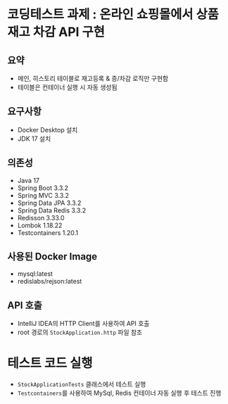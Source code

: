 # 코딩테스트 과제 : 온라인 쇼핑몰에서 상품 재고 차감 API 구현

## 요약
- 메인, 히스토리 테이블로 재고등록 & 증/차감 로직만 구현함
- 테이블은 컨테이너 실행 시 자동 생성됨

## 요구사항
- Docker Desktop 설치
- JDK 17 설치

## 의존성
- Java 17
- Spring Boot 3.3.2
- Spring MVC 3.3.2
- Spring Data JPA 3.3.2
- Spring Data Redis 3.3.2
- Redisson 3.33.0
- Lombok 1.18.22
- Testcontainers 1.20.1

## 사용된 Docker Image
- mysql:latest
- redislabs/rejson:latest

## API 호출
- IntelliJ IDEA의 HTTP Client를 사용하여 API 호출
- root 경로의 `StockApplication.http` 파일 참조

# 테스트 코드 실행
- `StockApplicationTests` 클래스에서 테스트 실행
- `Testcontainers`를 사용하여 MySql, Redis 컨테이너 자동 실행 후 테스트 진행